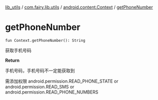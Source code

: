 [lib_utils](../../index.md) / [com.fairy.lib.utils](../index.md) / [android.content.Context](index.md) / [getPhoneNumber](./get-phone-number.md)

# getPhoneNumber

`fun Context.getPhoneNumber(): String`

获取手机号码

**Return**

手机号码，手机号码不一定能获取到




需添加权限 android.permission.READ_PHONE_STATE or android.permission.READ_SMS or android.permission.READ_PHONE_NUMBERS

